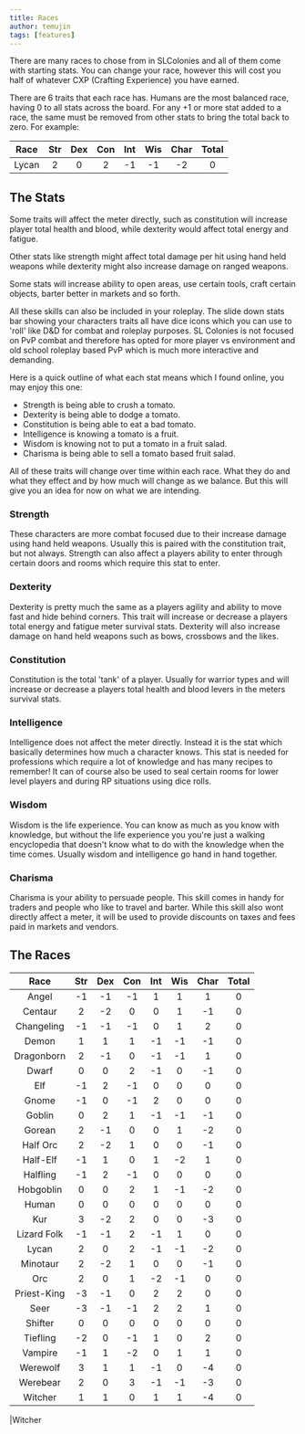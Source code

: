 ```yaml
---
title: Races
author: temujin
tags: [features]
---
```

There are many races to chose from in SLColonies and all of them come with starting stats. You can change your race, however this will cost you half of whatever CXP (Crafting Experience) you have earned. 

There are 6 traits that each race has. Humans are the most balanced race, having 0 to all stats across the board. For any +1 or more stat added to a race, the same must be removed from other stats to bring the total back to zero. For example:

| Race  | Str | Dex | Con | Int | Wis | Char| Total|
|:-----:|:---:|:---:|:---:|:---:|:---:|:---:|:----:|
| Lycan |  2  |  0  |  2  | -1  | -1  | -2  |   0  |

## The Stats
Some traits will affect the meter directly, such as constitution will increase player total health and blood, while dexterity would affect total energy and fatigue.

Other stats like strength might affect total damage per hit using hand held weapons while dexterity might also increase damage on ranged weapons.

Some stats will increase ability to open areas, use certain tools, craft certain objects, barter better in markets and so forth.

All these skills can also be included in your roleplay. The slide down stats bar showing your characters traits all have dice icons which you can use to 'roll' like D&D for combat and roleplay purposes. SL Colonies is not focused on PvP combat and therefore has opted for more player vs environment and old school roleplay based PvP which is much more interactive and demanding. 

Here is a quick outline of what each stat means which I found online, you may enjoy this one:

- Strength is being able to crush a tomato.
- Dexterity is being able to dodge a tomato.
- Constitution is being able to eat a bad tomato.
- Intelligence is knowing a tomato is a fruit.
- Wisdom is knowing not to put a tomato in a fruit salad.
- Charisma is being able to sell a tomato based fruit salad.

All of these traits will change over time within each race. What they do and what they effect and by how much will change as we balance. But this will give you an idea for now on what we are intending.

### Strength
These characters are more combat focused due to their increase damage using hand held weapons. Usually this is paired with the constitution trait, but not always. Strength can also affect a players ability to enter through certain doors and rooms which require this stat to enter.

### Dexterity
Dexterity is pretty much the same as a players agility and ability to move fast and hide behind corners. This trait will increase or decrease a players total energy and fatigue meter survival stats. Dexterity will also increase damage on hand held weapons such as bows, crossbows and the likes.

### Constitution
Constitution is the total 'tank' of a player. Usually for warrior types and will increase or decrease a players total health and blood levers in the meters survival stats.

### Intelligence
Intelligence does not affect the meter directly. Instead it is the stat which basically determines how much a character knows. This stat is needed for professions which require a lot of knowledge and has many recipes to remember! It can of course also be used to seal certain rooms for lower level players and during RP situations using dice rolls.

### Wisdom
Wisdom is the life experience. You can know as much as you know with knowledge, but without the life experience you you're just a walking encyclopedia that doesn't know what to do with the knowledge when the time comes. Usually wisdom and intelligence go hand in hand together. 

### Charisma
Charisma is your ability to persuade people. This skill comes in handy for traders and people who like to travel and barter. While this skill also wont directly affect a meter, it will be used to provide discounts on taxes and fees paid in markets and vendors.

## The Races

|Race       | Str | Dex | Con | Int | Wis | Char| Total|
|:---------:|:---:|:---:|:---:|:---:|:---:|:---:|:----:|
|Angel      | -1  | -1  | -1  |  1  |  1  |  1  |  0   |
|Centaur    |  2  | -2  |  0  |  0  |  1  | -1  |  0   |
|Changeling | -1  | -1  | -1  |  0  |  1  |  2  |  0   |
|Demon      |  1  |  1  |  1  | -1  | -1  | -1  |  0   |
|Dragonborn |  2  | -1  |  0  | -1  | -1  |  1  |  0   |
|Dwarf      |  0  |  0  |  2  | -1  |  0  | -1  |  0   |
|Elf        | -1  |  2  | -1  |  0  |  0  |  0  |  0   |
|Gnome      | -1  |  0  | -1  |  2  |  0  |  0  |  0   |
|Goblin	    |  0  |  2  |  1  | -1  | -1  | -1  |  0   |
|Gorean     |  2  | -1  |  0  |  0  |  1  | -2  |  0   |
|Half Orc   |  2  | -2  |  1  |  0  |  0  | -1  |  0   |
|Half-Elf   | -1  |  1  |  0  |  1  | -2  |  1  |  0   |
|Halfling   | -1  |  2  | -1  |  0  |  0  |  0  |  0   |
|Hobgoblin  |  0  |  0  |  2  |  1  | -1  | -2  |  0   |
|Human      |  0  |  0  |  0  |  0  |  0  |  0  |  0   |
|Kur        |  3  | -2  |  2  |  0  |  0  | -3  |  0   |
|Lizard Folk| -1  | -1  |  2  | -1  |  1  |  0  |  0   |
|Lycan      |  2  |  0  |  2  | -1  | -1  | -2  |  0   |
|Minotaur   |  2  | -2  |  1  |  0  |  0  | -1  |  0   |
|Orc        |  2  |  0  |  1  | -2  | -1  |  0  |  0   |
|Priest-King| -3  | -1  |  0  |  2  |  2  |  0  |  0   |
|Seer       | -3  | -1  | -1  |  2  |  2  |  1  |  0   |
|Shifter    |  0  |  0  |  0  |  0  |  0  |  0  |  0   |
|Tiefling   | -2  |  0  | -1  |  1  |  0  |  2  |  0   |
|Vampire    | -1  |  1  | -2  |  0  |  1  |  1  |  0   |
|Werewolf   |  3  |  1  |  1  | -1  |  0  | -4  |  0   |
|Werebear   |  2  |  0  |  3  | -1  | -1  | -3  |  0   |
|Witcher    |  1  |  1  |  0  |  1  |  1  | -4  |  0   |


|Witcher


